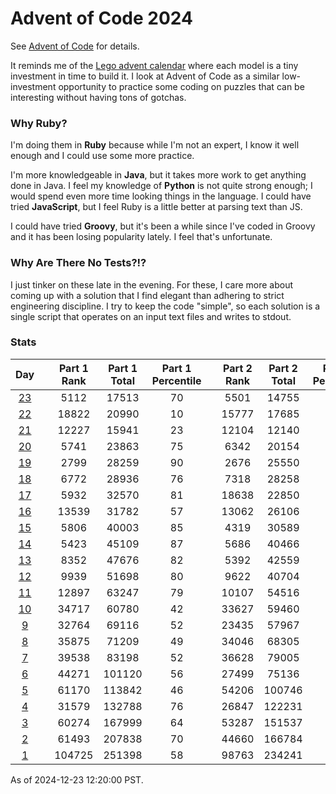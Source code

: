# Advent of Code 2024

See [Advent of Code](https://adventofcode.com/2024/) for details.

It reminds me of the
[Lego advent calendar](https://www.lego.com/en-us/holiday-gifts/advent-calendars)
where each model is a tiny investment in time to build it.  I look at Advent of
Code as a similar low-investment opportunity to practice some coding on puzzles
that can be interesting without having tons of gotchas.

### Why Ruby?

I'm doing them in **Ruby** because while I'm not an expert, I know it well
enough and I could use some more practice.

I'm more knowledgeable in **Java**, but it takes more work to get anything done
in Java.  I feel my knowledge of **Python** is not quite strong enough; I would
spend even more time looking things in the language.  I could have tried
**JavaScript**, but I feel Ruby is a little better at parsing text than JS.

I could have tried **Groovy**, but it's been a while since I've coded in Groovy
and it has been losing popularity lately.  I feel that's unfortunate.

### Why Are There No Tests?!?

I just tinker on these late in the evening.  For these, I care more about coming
up with a solution that I find elegant than adhering to strict engineering
discipline.  I try to keep the code "simple", so each solution is a single
script that operates on an input text files and writes to stdout.

### Stats

|     Day     |  | Part 1 Rank | Part 1 Total | Part 1 Percentile |  | Part 2 Rank | Part 2 Total | Part 2 Percentile |
|:-----------:|--|:-----------:|:------------:|:-----------------:|--|:-----------:|:------------:|:-----------------:|
| [23](day23) |  |    5112     |    17513     |        70         |  |    5501     |    14755     |        62         |
| [22](day22) |  |    18822    |    20990     |        10         |  |    15777    |    17685     |        10         |
| [21](day21) |  |    12227    |    15941     |        23         |  |    12104    |    12140     |         0         |
| [20](day20) |  |    5741     |    23863     |        75         |  |    6342     |    20154     |        68         |
| [19](day19) |  |    2799     |    28259     |        90         |  |    2676     |    25550     |        89         |
| [18](day18) |  |    6772     |    28936     |        76         |  |    7318     |    28258     |        74         |
| [17](day17) |  |    5932     |    32570     |        81         |  |    18638    |    22850     |        18         |
| [16](day16) |  |    13539    |    31782     |        57         |  |    13062    |    26106     |        49         |
| [15](day15) |  |    5806     |    40003     |        85         |  |    4319     |    30589     |        85         |
| [14](day14) |  |    5423     |    45109     |        87         |  |    5686     |    40466     |        85         |
| [13](day13) |  |    8352     |    47676     |        82         |  |    5392     |    42559     |        87         |
| [12](day12) |  |    9939     |    51698     |        80         |  |    9622     |    40704     |        76         |
| [11](day11) |  |    12897    |    63247     |        79         |  |    10107    |    54516     |        81         |
| [10](day10) |  |    34717    |    60780     |        42         |  |    33627    |    59460     |        43         |
| [9](day09)  |  |    32764    |    69116     |        52         |  |    23435    |    57967     |        59         |
| [8](day08)  |  |    35875    |    71209     |        49         |  |    34046    |    68305     |        50         |
| [7](day07)  |  |    39538    |    83198     |        52         |  |    36628    |    79005     |        53         |
| [6](day06)  |  |    44271    |    101120    |        56         |  |    27499    |    75136     |        63         |
| [5](day05)  |  |    61170    |    113842    |        46         |  |    54206    |    100746    |        46         |
| [4](day04)  |  |    31579    |    132788    |        76         |  |    26847    |    122231    |        78         |
| [3](day03)  |  |    60274    |    167999    |        64         |  |    53287    |    151537    |        64         |
| [2](day02)  |  |    61493    |    207838    |        70         |  |    44660    |    166784    |        73         |
| [1](day01)  |  |   104725    |    251398    |        58         |  |    98763    |    234241    |        57         |

As of 2024-12-23 12:20:00 PST.
